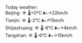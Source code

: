 Today weather:  
Beijing: ☀️   🌡️+0°C 🌬️→22km/h  
Tianjin: ☀️   🌡️-2°C 🌬️↗11km/h  
Shijiazhuang: ☀️   🌡️-8°C 🌬️→4km/h  
Tangshan: ☀️   🌡️-6°C 🌬️→15km/h  
